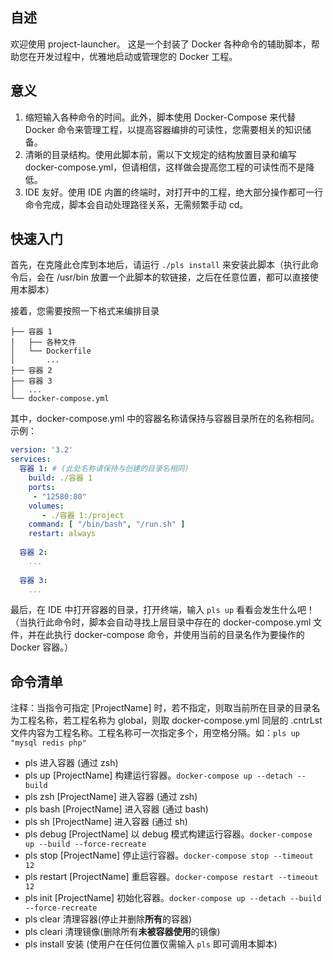 ## 自述

欢迎使用 project-launcher。
这是一个封装了 Docker 各种命令的辅助脚本，帮助您在开发过程中，优雅地启动或管理您的 Docker 工程。

## 意义

1. 缩短输入各种命令的时间。此外，脚本使用 Docker-Compose 来代替 Docker 命令来管理工程，以提高容器编排的可读性，您需要相关的知识储备。
2. 清晰的目录结构。使用此脚本前，需以下文规定的结构放置目录和编写 docker-compose.yml，但请相信，这样做会提高您工程的可读性而不是降低。
3. IDE 友好。使用 IDE 内置的终端时，对打开中的工程，绝大部分操作都可一行命令完成，脚本会自动处理路径关系，无需频繁手动 cd。

## 快速入门

首先，在克隆此仓库到本地后，请运行 `./pls install` 来安装此脚本（执行此命令后，会在 /usr/bin 放置一个此脚本的软链接，之后在任意位置，都可以直接使用本脚本）

接着，您需要按照一下格式来编排目录

```shellscript
├── 容器 1
│   ├── 各种文件
│   └── Dockerfile
│       ...
├── 容器 2
├── 容器 3
│   ...
└── docker-compose.yml
```

其中，docker-compose.yml 中的容器名称请保持与容器目录所在的名称相同。示例：

```yaml
version: '3.2'
services:
  容器 1: # (此处名称请保持与创建的目录名相同)
    build: ./容器 1
    ports:
     - "12580:80"
    volumes:
       - ./容器 1:/project
    command: [ "/bin/bash", "/run.sh" ]
    restart: always
    
  容器 2:
    ...
    
  容器 3:
    ...
```

最后，在 IDE 中打开容器的目录，打开终端，输入 `pls up` 看看会发生什么吧！
（当执行此命令时，脚本会自动寻找上层目录中存在的 docker-compose.yml 文件，并在此执行 docker-compose 命令，并使用当前的目录名作为要操作的 Docker 容器。）

## 命令清单

注释：当指令可指定 [ProjectName] 时，若不指定，则取当前所在目录的目录名为工程名称，若工程名称为 global，则取 docker-compose.yml 同层的 .cntrLst 文件内容为工程名称。工程名称可一次指定多个，用空格分隔。如：`pls up "mysql redis php"`

- pls 进入容器 (通过 zsh)
- pls up [ProjectName] 构建运行容器。`docker-compose up --detach --build`
- pls zsh [ProjectName] 进入容器 (通过 zsh)
- pls bash [ProjectName] 进入容器 (通过 bash)
- pls sh [ProjectName] 进入容器 (通过 sh)
- pls debug [ProjectName] 以 debug 模式构建运行容器。`docker-compose up --build --force-recreate`
- pls stop [ProjectName] 停止运行容器。`docker-compose stop --timeout 12`
- pls restart [ProjectName] 重启容器。`docker-compose restart --timeout 12`
- pls init [ProjectName] 初始化容器。`docker-compose up --detach --build --force-recreate`
- pls clear 清理容器(停止并删除**所有**的容器)
- pls cleari 清理镜像(删除所有**未被容器使用**的镜像)
- pls install 安装 (使用户在任何位置仅需输入 `pls` 即可调用本脚本)
